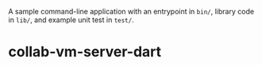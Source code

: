 A sample command-line application with an entrypoint in `bin/`, library code
in `lib/`, and example unit test in `test/`.
# collab-vm-server-dart
